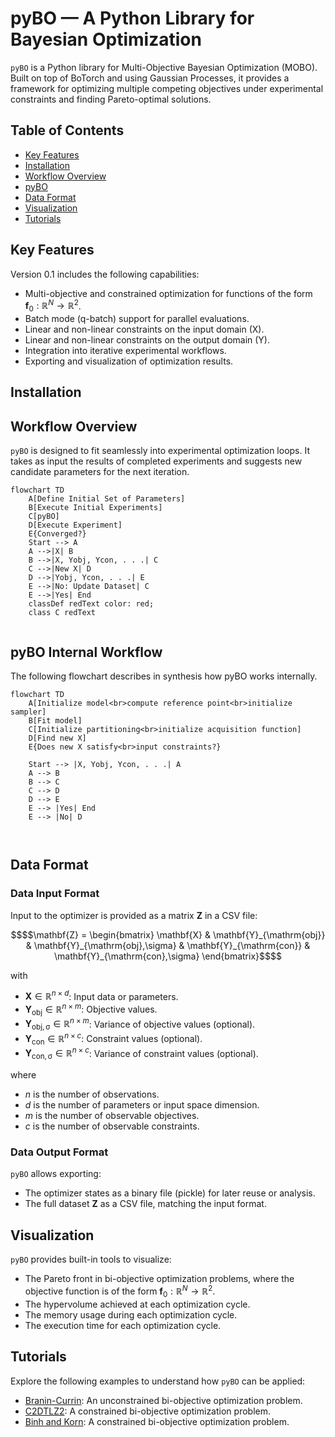 # pyBO — A Python Library for Bayesian Optimization
`pyBO` is a Python library for Multi-Objective Bayesian Optimization (MOBO). Built on top of BoTorch and using Gaussian Processes, it provides a framework 
for optimizing multiple competing objectives under experimental constraints and finding Pareto-optimal solutions.

## Table of Contents
- [Key Features](#key-features)
- [Installation](#installation)
- [Workflow Overview](#workflow-overview)
- [pyBO](#pybo-internal-workflow)
- [Data Format](#data-format)
- [Visualization](#visualization)
- [Tutorials](#tutorials)

## Key Features
Version 0.1 includes the following capabilities:
- Multi-objective and constrained optimization for functions of the form $\mathbf{f}_0: \mathbb{R}^N \rightarrow \mathbb{R}^2$.
- Batch mode (q-batch) support for parallel evaluations.
- Linear and non-linear constraints on the input domain (X).
- Linear and non-linear constraints on the output domain (Y).
- Integration into iterative experimental workflows.
- Exporting and visualization of optimization results.

## Installation


## Workflow Overview
`pyBO` is designed to fit seamlessly into experimental optimization loops. It takes as input the results of completed experiments and suggests new candidate parameters for the next iteration.

```mermaid
flowchart TD
    A[Define Initial Set of Parameters]
    B[Execute Initial Experiments]
    C[pyBO]
    D[Execute Experiment]
    E{Converged?}
    Start --> A
    A -->|X| B
    B -->|X, Yobj, Ycon, . . .| C
    C -->|New X| D
    D -->|Yobj, Ycon, . . .| E
    E -->|No: Update Dataset| C
    E -->|Yes| End
    classDef redText color: red;
    class C redText
    
```

## pyBO Internal Workflow
The following flowchart describes in synthesis how pyBO works internally.
```mermaid
flowchart TD
    A[Initialize model<br>compute reference point<br>initialize sampler]
    B[Fit model]
    C[Initialize partitioning<br>initialize acquisition function]
    D[Find new X]
    E{Does new X satisfy<br>input constraints?}
    
    Start --> |X, Yobj, Ycon, . . .| A
    A --> B
    B --> C
    C --> D
    D --> E
    E --> |Yes| End
    E --> |No| D
    
    
```

## Data Format

### Data Input Format
Input to the optimizer is provided as a matrix $\mathbf{Z}$ in a CSV file:

```math
$$\mathbf{Z} =
\begin{bmatrix}
\mathbf{X} &
\mathbf{Y}_{\mathrm{obj}} &
\mathbf{Y}_{\mathrm{obj},\sigma} &
\mathbf{Y}_{\mathrm{con}} &
\mathbf{Y}_{\mathrm{con},\sigma}
\end{bmatrix}$$
```


with 

- $\mathbf{X} \in \mathbb{R}^{n \times d}$: Input data or parameters.
- $\mathbf{Y}_{\mathrm{obj}} \in \mathbb{R}^{n \times m}$: Objective values.
- $\mathbf{Y}_{\mathrm{obj, \sigma}} \in \mathbb{R}^{n \times m}$: Variance of objective values (optional).
- $\mathbf{Y}_{\mathrm{con}} \in \mathbb{R}^{n \times c}$: Constraint values (optional).
- $\mathbf{Y}_{\mathrm{con, \sigma}} \in \mathbb{R}^{n \times c}$: Variance of constraint values (optional).

where

- $n$ is the number of observations.
- $d$ is the number of parameters or input space dimension.
- $m$ is the number of observable objectives.
- $c$ is the number of observable constraints.

### Data Output Format

`pyBO` allows exporting:
- The optimizer states as a binary file (pickle) for later reuse or analysis.
- The full dataset $\mathbf{Z}$ as a CSV file, matching the input format.

## Visualization
`pyBO` provides built-in tools to visualize:
- The Pareto front in bi-objective optimization problems, where the objective function is of the form $\mathbf{f}_0: \mathbb{R}^N \rightarrow \mathbb{R}^2$.
- The hypervolume achieved at each optimization cycle.
- The memory usage during each optimization cycle.
- The execution time for each optimization cycle.

## Tutorials
Explore the following examples to understand how `pyBO` can be applied:

- [Branin-Currin](tutorials/BraninCurrin.py): An unconstrained bi-objective optimization problem.
- [C2DTLZ2](tutorials/C2DTLZ2.py): A constrained bi-objective optimization problem.
- [Binh and Korn](tutorials/BinhKorn.py): A constrained bi-objective optimization problem.
